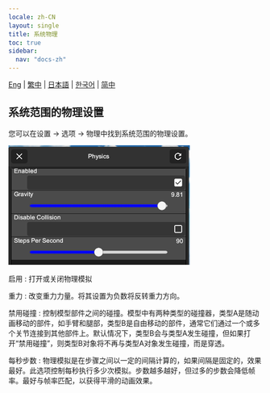 ```yaml
---
locale: zh-CN
layout: single
title: 系统物理
toc: true
sidebar:
  nav: "docs-zh"
---
```

[Eng](/dancexr/features/system_physics) | [繁中](/tw/dancexr/features/system_physics) | [日本語](/jp/dancexr/features/system_physics) | [한국어](/kr/dancexr/features/system_physics) | [简中](/zh/dancexr/features/system_physics)


## 系统范围的物理设置
您可以在设置 -> 选项 -> 物理中找到系统范围的物理设置。

![系统物理](/images/system-physics.png)

启用
: 打开或关闭物理模拟

重力
: 改变重力力量。将其设置为负数将反转重力方向。

禁用碰撞
: 控制模型部件之间的碰撞。模型中有两种类型的碰撞器，类型A是随动画移动的部件，如手臂和腿部，类型B是自由移动的部件，通常它们通过一个或多个关节连接到其他部件上。默认情况下，类型B会与类型A发生碰撞，但如果打开“禁用碰撞”，则类型B对象将不再与类型A对象发生碰撞，而是穿透。

每秒步数
: 物理模拟是在步骤之间以一定的间隔计算的，如果间隔是固定的，效果最好。此选项控制每秒执行多少次模拟。步数越多越好，但过多的步数会降低帧率。最好与帧率匹配，以获得平滑的动画效果。